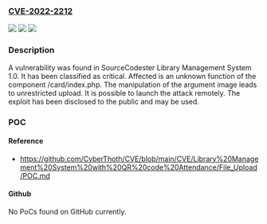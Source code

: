 ### [CVE-2022-2212](https://cve.mitre.org/cgi-bin/cvename.cgi?name=CVE-2022-2212)
![](https://img.shields.io/static/v1?label=Product&message=Library%20Management%20System&color=blue)
![](https://img.shields.io/static/v1?label=Version&message=n%2Fa&color=blue)
![](https://img.shields.io/static/v1?label=Vulnerability&message=CWE-434%20Unrestricted%20Upload&color=brighgreen)

### Description

A vulnerability was found in SourceCodester Library Management System 1.0. It has been classified as critical. Affected is an unknown function of the component /card/index.php. The manipulation of the argument image leads to unrestricted upload. It is possible to launch the attack remotely. The exploit has been disclosed to the public and may be used.

### POC

#### Reference
- https://github.com/CyberThoth/CVE/blob/main/CVE/Library%20Management%20System%20with%20QR%20code%20Attendance/File_Upload/POC.md

#### Github
No PoCs found on GitHub currently.

